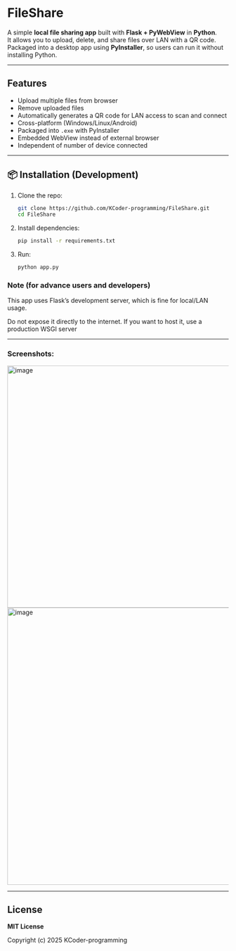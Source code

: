 # FileShare
A simple **local file sharing app** built with **Flask + PyWebView** in **Python**.  
It allows you to upload, delete, and share files over LAN with a QR code.  
Packaged into a desktop app using **PyInstaller**, so users can run it without installing Python.

---

## Features
- Upload multiple files from browser
- Remove uploaded files
- Automatically generates a QR code for LAN access to scan and connect
- Cross-platform (Windows/Linux/Android)
- Packaged into `.exe` with PyInstaller
- Embedded WebView instead of external browser
- Independent of number of device connected

---

## 📦 Installation (Development)

1. Clone the repo:
   ```bash
   git clone https://github.com/KCoder-programming/FileShare.git
   cd FileShare
   ```
2. Install dependencies:
   ```bash
   pip install -r requirements.txt
   ```
3. Run:
   ```bash
   python app.py
   ```

### Note (for advance users and developers)

This app uses Flask’s development server, which is fine for local/LAN usage.

Do not expose it directly to the internet. If you want to host it, use a production WSGI server

---

### Screenshots:
<img width="686" height="551" alt="image" src="https://github.com/user-attachments/assets/79e48e10-9b57-4e7d-a2f3-5ec348f78043" />
<img width="686" height="631" alt="image" src="https://github.com/user-attachments/assets/129edc3a-efc2-4a7a-ba5a-98cd012a7214" />

---

## License
**MIT License**

Copyright (c) 2025 KCoder-programming
